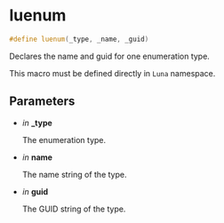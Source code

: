 # luenum

```c++
#define luenum(_type, _name, _guid)
```

Declares the name and guid for one enumeration type. 

This macro must be defined directly in `Luna` namespace. 

## Parameters
* *in* **_type**

    The enumeration type. 

* *in* **name**

    The name string of the type. 

* *in* **guid**

    The GUID string of the type. 

